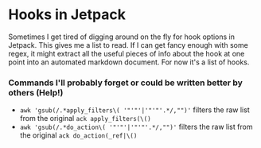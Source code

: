 Hooks in Jetpack
================

Sometimes I get tired of digging around on the fly for hook options in Jetpack. This gives me a list to read. If I can get fancy enough with some regex, it might extract all the useful pieces of info about the hook at one point into an automated markdown document. For now it's a list of hooks.

### Commands I'll probably forget or could be written better by others (Help!)

* `awk 'gsub(/.*apply_filters\( '"'"'|'"'"'.*/,"")'` filters the raw list from the original `ack apply_filters(\()`
* `awk 'gsub(/.*do_action\( '"'"'|'"'"'.*/,"")'` filters the raw list from the original `ack do_action(_ref|\()`

